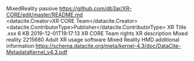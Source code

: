 <xrType xrFeature="field-of-view">MixedReality
            <xrInteractiveLevel>passive</xrInteractiveLevel>
    <PoI PoIID="qrco.de/bbM0MF"></PoI>
    <cognitive>
        <recognitionData>https://github.com/db3ar/XR-CORE/edit/master/README.md</recognitionData>
    </cognitive>
    <creation dc.identifier="http://id.loc.gov/authorities/subjects/sh2010014466">    
            <datacite.Creator>XR CORE Team</datacite.Creator>
            <datacite.ContributorType>Publisher</datacite.ContributorType>
            <creationTitle>XR Title</creationTitle>
            <creationFileFormat>.xxx</creationFileFormat>
            <creationFileSize>6 KB</creationFileSize>
            <creationDate>2019-12-01T19:17:13</creationDate>
            <creationRights>XR CORE Team rights</creationRights>
    </creation>
    <description language="en">XR description
            <descriptionSubject>Mixed reality</descriptionSubject>
            <descriptionGeoLocation>2215680</descriptionGeoLocation>
    </description>
    <usage usagePurpose="Academic">
            <usageAudience>Adult</usageAudience>
            <usageSoftware>XR usage software</usageSoftware>
            <usageMediation>Mixed Reality HMD</usageMediation>
    </usage>
    <note>additional information</note>
    <related>
            <relatedSource>https://schema.datacite.org/meta/kernel-4.3/doc/DataCite-MetadataKernel_v4.3.pdf</relatedSource>
    </related>    
</xrType>

